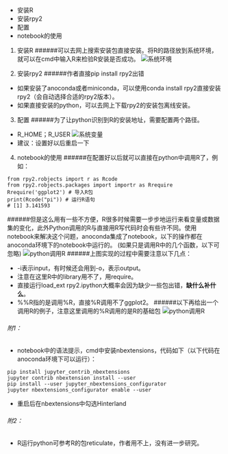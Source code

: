 - 安装R
- 安装rpy2
- 配置
- notebook的使用
1. 安装R
######可以去网上搜索安装包直接安装。将R的路径放到系统环境，就可以在cmd中输入R来检验R安装是否成功。
![系统环境](https://upload-images.jianshu.io/upload_images/8605744-42a6a1aeac391864.png?imageMogr2/auto-orient/strip%7CimageView2/2/w/1240)

2. 安装rpy2
######作者直接pip install rpy2出错
- 如果安装了anoconda或者miniconda，可以使用conda install rpy2直接安装rpy2（会自动选择合适的rpy2版本）。
- 如果直接安装的python，可以去网上下载rpy2的安装包离线安装。
3. 配置
######为了让python识别到R的安装地址，需要配置两个路径。
- R_HOME；R_USER
![系统变量](https://upload-images.jianshu.io/upload_images/8605744-ad24693219f5d10f.png?imageMogr2/auto-orient/strip%7CimageView2/2/w/1240)
- 建议：设置好以后重启一下
4. notebook的使用
######在配置好以后就可以直接在python中调用R了，例如：
```
from rpy2.robjects import r as Rcode
from rpy2.robjects.packages import importr as Rrequire
Rrequire('ggplot2') # 导入R包
print(Rcode("pi")) # 运行R语句
# [1] 3.141593
```
######但是这么用有一些不方便，R很多时候需要一步步地运行来看变量或数据集的变化，此外Python调用的R与直接用R写代码时会有些许不同。使用notebook来解决这个问题，anoconda集成了notebook，以下的操作都在anoconda环境下的notebook中运行的。
(如果只是调用R中的几个函数，以下可忽略)
![python调用R](https://upload-images.jianshu.io/upload_images/8605744-b3db8c87eb91d8cb.png?imageMogr2/auto-orient/strip%7CimageView2/2/w/1240)
######上图实现的过程中需要注意以下几点：
- -i表示input，有时候还会用到-o，表示output。
-  注意在这里R中的library用不了，用require。
- 直接运行load_ext rpy2.ipython大概率会因为缺少一些包出错，**缺什么补什么**。
- %%R指的是调用%R，直接%R调用不了ggplot2。
######以下再给出一个调用R的例子，注意这里调用的%R调用的是R的基础包
![python调用R](https://upload-images.jianshu.io/upload_images/8605744-8b96028e96791df6.png?imageMogr2/auto-orient/strip%7CimageView2/2/w/1240)
###### 附1：
- notebook中的语法提示，cmd中安装nbextensions，代码如下（以下代码在anoconda环境下可以运行）：
```
pip install jupyter_contrib_nbextensions
jupyter contrib nbextension install --user
pip install --user jupyter_nbextensions_configurator
jupyter nbextensions_configurator enable --user
```
- 重启后在nbextensions中勾选Hinterland

###### 附2：
- R运行python可参考R的包reticulate，作者用不上，没有进一步研究。
